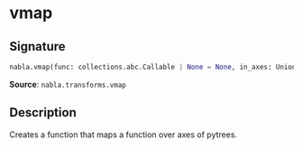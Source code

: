 # vmap

## Signature

```python
nabla.vmap(func: collections.abc.Callable | None = None, in_axes: Union[int, NoneType, list, tuple] = 0, out_axes: Union[int, NoneType, list, tuple] = 0) -> collections.abc.Callable[..., typing.Any]
```

**Source**: `nabla.transforms.vmap`

## Description

Creates a function that maps a function over axes of pytrees.
